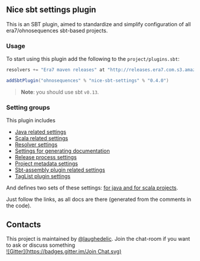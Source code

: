 ## Nice sbt settings plugin

This is an SBT plugin, aimed to standardize and simplify configuration of all era7/ohnosequences sbt-based projects.


### Usage

To start using this plugin add the following to the `project/plugins.sbt`:

```scala
resolvers += "Era7 maven releases" at "http://releases.era7.com.s3.amazonaws.com",

addSbtPlugin("ohnosequences" % "nice-sbt-settings" % "0.4.0")
```

> **Note**: you should use sbt `v0.13`.


### Setting groups

This plugin includes

* [Java related settings][JavaSettings]
* [Scala related settings][ScalaSettings]
* [Resolver settings][ResolverSettings]
* [Settings for generating documentation][DocumentationSettings]
* [Release process settings][ReleaseSettings]
* [Project metadata settings][MetadataSettings]
* [Sbt-assembly plugin related settings][AssemblySettings]
* [TagList plugin settings][TagListSettings]

And defines two sets of these settings: [for java and for scala projects][NiceProjectConfigs].

Just follow the links, as all docs are there (generated from the comments in the code).


## Contacts

This project is maintained by [@laughedelic](https://github.com/laughedelic). Join the chat-room if you want to ask or discuss something  
[![Gitter](https://badges.gitter.im/Join Chat.svg)](https://gitter.im/ohnosequences/nice-sbt-settings?utm_source=badge&utm_medium=badge&utm_campaign=pr-badge)


[JavaSettings]: docs/src/main/scala/JavaSettings.scala.md
[ScalaSettings]: docs/src/main/scala/ScalaSettings.scala.md
[ResolverSettings]: docs/src/main/scala/ResolverSettings.scala.md
[DocumentationSettings]: docs/src/main/scala/DocumentationSettings.scala.md
[ReleaseSettings]: docs/src/main/scala/ReleaseSettings.scala.md
[MetadataSettings]: docs/src/main/scala/MetadataSettings.scala.md
[AssemblySettings]: docs/src/main/scala/AssemblySettings.scala.md
[TagListSettings]: docs/src/main/scala/TagListSettings.scala.md
[NiceProjectConfigs]: docs/src/main/scala/NiceProjectConfigs.scala.md
